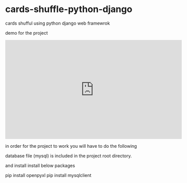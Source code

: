 # cards-shuffle-python-django
cards shufful using python django web framewrok

demo for the project

<iframe width="560" height="315" src="https://www.youtube.com/embed/Kn3Qhnry8jo" frameborder="0" allow="accelerometer; autoplay; encrypted-media; gyroscope; picture-in-picture" allowfullscreen></iframe>

in order for the project to work you will have to do the following

database file (mysql) is included in the project root directory.

and install install below packages 

pip install openpyxl 
pip install mysqlclient




